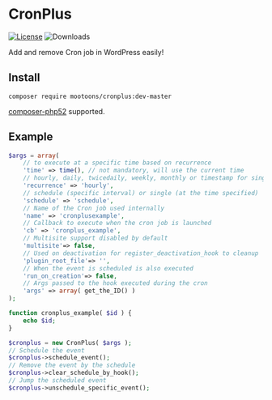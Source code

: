 # CronPlus
[![License](https://img.shields.io/badge/License-GPL%20v3-blue.svg)](http://www.gnu.org/licenses/gpl-3.0)
![Downloads](https://img.shields.io/packagist/dt/wpbp/cronplus.svg) 

Add and remove Cron job in WordPress easily!

## Install

`composer require mootoons/cronplus:dev-master`

[composer-php52](https://github.com/composer-php52/composer-php52) supported.

## Example

```php
$args = array(
    // to execute at a specific time based on recurrence
    'time' => time(), // not mandatory, will use the current time
    // hourly, daily, twicedaily, weekly, monthly or timestamp for single event
    'recurrence' => 'hourly',
    // schedule (specific interval) or single (at the time specified)
    'schedule' => 'schedule',
    // Name of the Cron job used internally
    'name' => 'cronplusexample',
    // Callback to execute when the cron job is launched
    'cb' => 'cronplus_example',
    // Multisite support disabled by default
    'multisite'=> false,
    // Used on deactivation for register_deactivation_hook to cleanup
    'plugin_root_file'=> '',
    // When the event is scheduled is also executed 
    'run_on_creation'=> false,
    // Args passed to the hook executed during the cron
    'args' => array( get_the_ID() )
);

function cronplus_example( $id ) {
	echo $id;
}

$cronplus = new CronPlus( $args );
// Schedule the event
$cronplus->schedule_event();
// Remove the event by the schedule
$cronplus->clear_schedule_by_hook();
// Jump the scheduled event
$cronplus->unschedule_specific_event();
```
